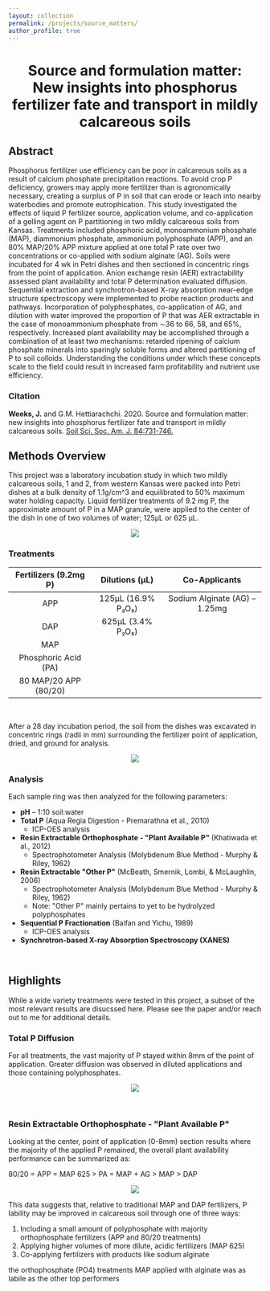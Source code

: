 ```yaml
---
layout: collection
permalink: /projects/source_matters/
author_profile: true
---
```


<h1 align="center"> Source and formulation matter: <br> New insights into phosphorus fertilizer fate and transport in mildly calcareous soils </h1>

## Abstract 
Phosphorus fertilizer use efficiency can be poor in calcareous soils as a result of calcium phosphate precipitation reactions. To avoid crop P deficiency, growers may apply more fertilizer than is agronomically necessary, creating a surplus of P in soil that can erode or leach into nearby waterbodies and promote eutrophication. This study investigated the effects of liquid P fertilizer source, application volume, and co-application of a gelling agent on P partitioning in two mildly calcareous soils from Kansas. Treatments included phosphoric acid, monoammonium phosphate (MAP), diammonium phosphate, ammonium polyphosphate (APP), and an 80% MAP/20% APP mixture applied at one total P rate over two concentrations or co-applied with sodium alginate (AG). Soils were incubated for 4 wk in Petri dishes and then sectioned in concentric rings from the point of application. Anion exchange resin (AER) extractability assessed plant availability and total P determination evaluated diffusion. Sequential extraction and synchrotron-based X-ray absorption near-edge structure spectroscopy were implemented to probe reaction products and pathways. Incorporation of polyphosphates, co-application of AG, and dilution with water improved the proportion of P that was AER extractable in the case of monoammonium phosphate from ∼36 to 66, 58, and 65%, respectively. Increased plant availability may be accomplished through a combination of at least two mechanisms: retarded ripening of calcium phosphate minerals into sparingly soluble forms and altered partitioning of P to soil colloids. Understanding the conditions under which these concepts scale to the field could result in increased farm profitability and nutrient use efficiency.

### Citation
**Weeks, J.** and G.M. Hettiarachchi. 2020. Source and formulation matter: new insights into phosphorus fertilizer fate and transport in mildly calcareous soils. [Soil Sci. Soc. Am. J. 84:731-746.](https://acsess.onlinelibrary.wiley.com/doi/abs/10.1002/saj2.20054)

## Methods Overview
This project was a laboratory incubation study in which two mildly calcareous soils, 1 and 2, from western Kansas were packed into Petri dishes at a bulk density of 1.1g/cm^3 and equilibrated to 50% maximum water holding capacity. Liquid fertilizer treatments of 9.2 mg P, the approximate amount of P in a MAP granule, were applied to the center of the dish in one of two volumes of water; 125µL or 625 µL.

<p align="center">
    <a href="/images/source_matters/packed_dish.png">
        <kbd>
            <img src="/images/source_matters/packed_dish.png">
        </kbd>
    </a>
</p>

### Treatments

|Fertilizers (9.2mg P)  |Dilutions (µL)      | Co-Applicants                 |
|:---------------------:|:------------------:|:-----------------------------:|
|APP                    | 125µL (16.9% P₂O₅) | Sodium Alginate (AG) – 1.25mg |
|DAP                    | 625µL (3.4% P₂O₅)  |                               |
|MAP                    |                    |                               |
|Phosphoric Acid (PA)   |                    |                               |
|80 MAP/20 APP (80/20)  |                    |                               |

<br>

After a 28 day incubation period, the soil from the dishes was excavated in concentric rings (radii in mm) surrounding the fertilizer point of application, dried, and ground for analysis.  

<p align="center">
    <a href="/images/source_matters/dish_excavation.png">
        <kbd>
            <img src="/images/source_matters/dish_excavation.png">
        </kbd>
    </a>
</p>

### Analysis
Each sample ring was then analyzed for the following parameters:
- **pH** – 1:10 soil:water
- **Total P** (Aqua Regia Digestion - Premarathna et al., 2010) 
    - ICP-OES analysis
- **Resin Extractable Orthophosphate - "Plant Available P"** (Khatiwada et al., 2012)
    - Spectrophotometer Analysis (Molybdenum Blue Method - Murphy & Riley, 1962)
- **Resin Extractable "Other P"** (McBeath, Smernik, Lombi, & McLaughlin, 2006)
    - Spectrophotometer Analysis (Molybdenum Blue Method - Murphy & Riley, 1962)
    - Note: "Other P" mainly pertains to yet to be hydrolyzed polyphosphates
- **Sequential P Fractionation** (Baifan and Yichu, 1989)
    - ICP-OES analysis
- **Synchrotron-based X-ray Absorption Spectroscopy (XANES)**

<br>

## Highlights
While a wide variety treatments were tested in this project, a subset of the most relevant results are disucssed here. Please see the paper and/or reach out to me for additional details. 

### Total P Diffusion
For all treatments, the vast majority of P stayed within 8mm of the point of application. Greater diffusion was observed in diluted applications and those containing polyphosphates.

<p align="center">
    <a href="/images/source_matters/resin_ext_p_calc.png">
        <kbd>
            <img src="/images/source_matters/resin_ext_p_calc.png">
        </kbd>
    </a>
</p>

<br>

### Resin Extractable Orthophosphate - "Plant Available P"

Looking at the center, point of application (0-8mm) section results where the majority of the applied P remained, the overall plant availability performance can be summarized as:

80/20 = APP = MAP 625 > PA = MAP + AG > MAP > DAP
 
<p align="center">
    <a href="/images/source_matters/resin_ext_p_calc.png">
        <kbd>
            <img src="/images/source_matters/resin_ext_p_calc.png">
        </kbd>
    </a>
</p>

This data suggests that, relative to traditional MAP and DAP fertilizers, P lability may be improved in calcareous soil through one of three ways:
1. Including a small amount of polyphosphate with majority orthophosphate fertilizers (APP and 80/20 treatments)
2. Applying higher volumes of more dilute, acidic fertilizers (MAP 625)
3. Co-applying fertilizers with products like sodium alginate




 the orthophosphate (PO4) treatments MAP applied with alginate was as labile as the other top performers